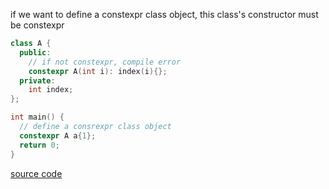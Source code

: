 if we want to define a constexpr class object, this class's constructor must be constexpr

```cpp
class A {
  public:
    // if not constexpr, compile error
    constexpr A(int i): index(i){};
  private:
    int index;
};

int main() {
  // define a consrexpr class object
  constexpr A a{1};
  return 0;
}
```

<a href="code/chapter_7_classes/contexpr_constructor.cpp">source code</a>